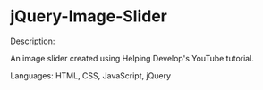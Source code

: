 # jQuery-Image-Slider

Description:

An image slider created using Helping Develop's YouTube tutorial. 

Languages: HTML, CSS, JavaScript, jQuery
